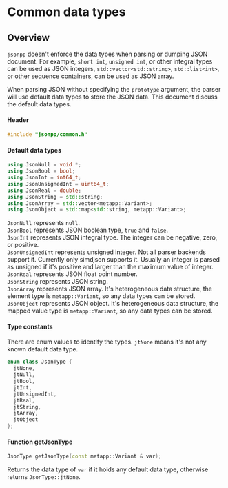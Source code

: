 [//]: # (Auto generated file, don't modify this file.)

# Common data types

## Overview

`jsonpp` doesn't enforce the data types when parsing or dumping JSON document. For example, `short int`, `unsigned int`, or other
integral types can be used as JSON integers, `std::vector<std::string>`, `std::list<int>`, or other sequence containers,
can be used as JSON array.  

When parsing JSON without specifying the `prototype` argument, the parser will use default data types to store the JSON data.
This document discuss the default data types.

#### Header

```c++
#include "jsonpp/common.h"
```

#### Default data types

```c++
using JsonNull = void *;
using JsonBool = bool;
using JsonInt = int64_t;
using JsonUnsignedInt = uint64_t;
using JsonReal = double;
using JsonString = std::string;
using JsonArray = std::vector<metapp::Variant>;
using JsonObject = std::map<std::string, metapp::Variant>;
```

`JsonNull` represents `null`.  
`JsonBool` represents JSON boolean type, `true` and `false`.  
`JsonInt` represents JSON integral type. The integer can be negative, zero, or positive.  
`JsonUnsignedInt` represents unsigned integer. Not all parser backends support it. Currently only simdjson supports it. Usually an integer
is parsed as unsigned if it's positive and larger than the maximum value of integer.  
`JsonReal` represents JSON float point number.  
`JsonString` represents JSON string.  
`JsonArray` represents JSON array. It's heterogeneous data structure, the element type is `metapp::Variant`,
so any data types can be stored.  
`JsonObject` represents JSON object. It's heterogeneous data structure, the mapped value type is `metapp::Variant`,
so any data types can be stored.  

#### Type constants

There are enum values to identify the types. `jtNone` means it's not any known default data type.

```c++
enum class JsonType {
  jtNone,
  jtNull,
  jtBool,
  jtInt,
  jtUnsignedInt,
  jtReal,
  jtString,
  jtArray,
  jtObject
};
```

#### Function getJsonType

```c++
JsonType getJsonType(const metapp::Variant & var);
```

Returns the data type of `var` if it holds any default data type, otherwise returns `JsonType::jtNone`.


